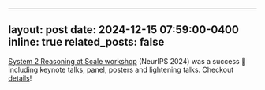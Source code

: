 
---
layout: post
date: 2024-12-15 07:59:00-0400
inline: true
related_posts: false
---
[System 2 Reasoning at Scale workshop](https://s2r-at-scale-workshop.github.io/) (NeurIPS 2024) was a success :tada: including keynote talks, panel, posters and lightening talks. Checkout [details](https://x.com/nouhadziri/status/1868720400840245730)!	